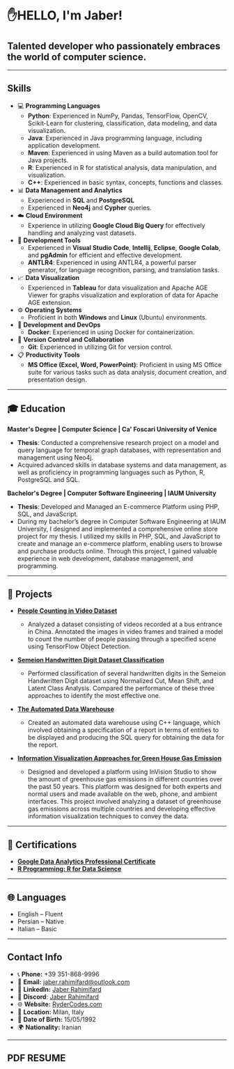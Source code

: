 # ✋HELLO, I'm Jaber!
## Talented developer who passionately embraces the world of computer science.
---

## Skills

- :computer: **Programming Languages**
  - **Python**: Experienced in NumPy, Pandas, TensorFlow, OpenCV, Scikit-Learn for clustering, classification, data modeling, and data visualization.
  - **Java**: Experienced in Java programming language, including application development.
  - **Maven**: Experienced in using Maven as a build automation tool for Java projects.
  - **R**: Experienced in R for statistical analysis, data manipulation, and visualization.
  - **C++**: Experienced in basic syntax, concepts, functions and classes.
- :bar_chart: **Data Management and Analytics**
  - Experienced in **SQL** and **PostgreSQL**
  - Experienced in **Neo4j** and **Cypher** queries.
- :cloud: **Cloud Environment**
  - Experience in utilizing **Google Cloud Big Query** for effectively handling and analyzing vast datasets.
- :wrench: **Development Tools**
  - Experienced in **Visual Studio Code**, **Intellij**, **Eclipse**, **Google Colab**, and **pgAdmin** for efficient and effective development.
  - **ANTLR4**: Experienced in using ANTLR4, a powerful parser generator, for language recognition, parsing, and translation tasks.
- :chart_with_upwards_trend: **Data Visualization**
  - Experienced in **Tableau** for data visualization and Apache AGE Viewer for graphs visualization and exploration of data for Apache AGE extension.
- :gear: **Operating Systems**
  - Proficient in both **Windows** and **Linux** (Ubuntu) environments.
- :whale: **Development and DevOps**
  - **Docker**: Experienced in using Docker for containerization.
- :link: **Version Control and Collaboration**
  - **Git**: Experienced in utilizing Git for version control.
- :clipboard: **Productivity Tools**
  - **MS Office (Excel, Word, PowerPoint)**: Proficient in using MS Office suite for various tasks such as data analysis, document creation, and presentation design.
---

## :mortar_board: Education

**Master's Degree | Computer Science | Ca' Foscari University of Venice**
- **Thesis**: Conducted a comprehensive research project on a model and query language for temporal graph databases, with representation and management using Neo4j.
- Acquired advanced skills in database systems and data management, as well as proficiency in programming languages such as Python, R, PostgreSQL and SQL.

**Bachelor's Degree | Computer Software Engineering | IAUM University**
- **Thesis**: Developed and Managed an E-commerce Platform using PHP, SQL, and JavaScript.
- During my bachelor’s degree in Computer Software Engineering at IAUM University, I designed and implemented a comprehensive online store project for my thesis. I utilized my skills in PHP, SQL, and JavaScript to create and manage an e-commerce platform, enabling users to browse and purchase products online. Through this project, I gained valuable experience in web development, database management, and programming.


---

## :file_folder: Projects

- [**People Counting in Video Dataset**](https://github.com/rydercodes/Counting-People.git)
  - Analyzed a dataset consisting of videos recorded at a bus entrance in China. Annotated the images in video frames and trained a model to count the number of people passing through a specified scene using TensorFlow Object Detection.

- [**Semeion Handwritten Digit Dataset Classification**](https://github.com/rydercodes/Semeion-Handwritten-Digit-Dataset-Classification.git)
  - Performed classification of several handwritten digits in the Semeion Handwritten Digit dataset using Normalized Cut, Mean Shift, and Latent Class Analysis. Compared the performance of these three approaches to identify the most effective one.

- [**The Automated Data Warehouse**](https://github.com/rydercodes/Automated-Data-Warehouse.git)
  - Created an automated data warehouse using C++ language, which involved obtaining a specification of a report in terms of entities to be displayed and producing the SQL query for obtaining the data for the report.

- [**Information Visualization Approaches for Green House Gas Emission**](https://github.com/rydercodes/-Information-Visualization-Approaches-for-Green-House-Gas-Emission.git)
  - Designed and developed a platform using InVision Studio to show the amount of greenhouse gas emissions in different countries over the past 50 years. This platform was designed for both experts and normal users and made available on the web, phone, and ambient interfaces. This project involved analyzing a dataset of greenhouse gas emissions across multiple countries and developing effective information visualization techniques to convey the data.


---

## :scroll: Certifications

- [**Google Data Analytics Professional Certificate**](https://coursera.org/verify/professional-cert/XK6WGWBXX7ZR)
- [**R Programming: R for Data Science**](http://ude.my/UC-68848489-46e3-48e2-9a47-d845673e131e)

---

## :globe_with_meridians: Languages

- English – Fluent
- Persian – Native
- Italian – Basic

---

## Contact Info
- 📞 **Phone:** +39 351-868-9996
- 📧 **Email:** [jaber.rahimifard@outlook.com](mailto:jaber.rahimifard@outlook.com)
- 🔗 **LinkedIn:** [Jaber Rahimifard](https://www.linkedin.com/in/jaber-rahimifard/)
- 🔗 **Discord**: [Jaber Rahimifard](https://discordapp.com/users/1055999182369984522)
- 🌐 **Website:** [RyderCodes.com](https://RyderCodes.com)
- 📍 **Location:** Milan, Italy
- 📆 **Date of Birth:** 15/05/1992
- 🌍 **Nationality:** Iranian

---

## **PDF RESUME**
<div style="display: flex; justify-content: center; align-items: center; height: 100vh;">
  <img src="https://github.com/rydercodes/rydercodes/blob/main/QRCode.png" width="200" />
</div>

---
Last updated: July 2023
